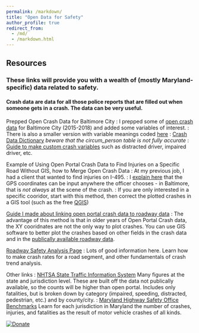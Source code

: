 ```yaml
---
permalink: /markdown/
title: "Open Data for Safety"
author_profile: true
redirect_from: 
  - /md/
  - /markdown.html
---
```

## Resources 

### These links will provide you with a wealth of (mostly Maryland-specific) data related to safety.
#### Crash data are data for all those police reports that are filled out when someone gets in a crash. The data can be very useful.

Prepped Open Crash Data for Baltimore City
:   I prepped some of [open crash data](https://drive.google.com/file/d/1cuNCBIzq7yR3J6R_taZti_EPfQNUGXb5/view?usp=sharing) for Baltimore City (2015-2018) and added some variables of interest. 
:   There is also a smaller version with variable meanings coded [here](https://drive.google.com/file/d/18pvz3Ax62l-Lq2-L9kg6pyYmmShWmKB_/view?usp=sharing)
:   [Crash Data Dictionary](https://opendata.maryland.gov/download/7xpx-5fte/application%2Fvnd.ms-excel) _beware that the circum_person table is not fully accurate_
:   [Guide to make custom crash variables](https://docs.google.com/document/d/1xPGsFjn665qHBwsYTYPGGF_R69Xu6wWwKNkjHnQfjFA/edit?usp=sharing) such as distracted driver, impaired driver, etc.

Example of Using Open Portal Crash Data to Find Injuries on a Specific Road Without GIS, how to Merge Open Crash Data
:   At my previous job, I had a client that wanted to find injuries on I-495. 
:   I [explain here](https://docs.google.com/document/d/1CE2IBrPvPK2txDBRobUe9P1w8ZlypKkZfHvGl95N4mE/edit?usp=sharing) that the GPS coordinates can be input anywhere the officer chooses - in Baltimore, that is _not always_ at the scene of the crash. 
:   If you are only interested in a specific cooridor, start with this method, then correct the plotted crashes in a GIS tool (such as the free [QGIS](https://www.qgis.org/en/site/index.html))

[Guide I made about linking open portal crash data to roadway data](https://docs.google.com/document/d/1STHvhHh65PwbGeCNNunYOYO58hIwqjxNPzAXXWqgJEc/edit?usp=sharing)
:   The advantage of this method is that in older years of Open Portal Crash data, the XY cooridnates are not the only way to plot crashes. You can use GIS software to better plot the crashes based on other fields in the crash data and in the [publically available roadway data](https://data.imap.maryland.gov/datasets/7d88159091854e55a3e6f237fcd45c1a_0). 

[Roadway Safety Analysis Page](https://safety.fhwa.dot.gov/local_rural/training/fhwasa1210/s3.cfm)
:   Lots of good information here. Learn how to make crash rates for a road segment, and other fundamentals of crash trend analysis. 

Other links
:   [NHTSA State Traffic Information System](https://cdan.nhtsa.gov/stsi.htm) Many figures at the state and jurisdiction level. These are built off the data not publically available, so the counts will be higher than open portal. Includes only fatalities, but is broken down by category (impaired, speeding, distracted, pedestrian, etc.) and by county/city.
:   [Maryland Highway Safety Office Benchmarks](http://www.mva.maryland.gov/safety/mhso/benchmark-reports.htm) Learn for each jurisdiction in Maryland the number of crashes, injuries, and fatalities as the result of motor vehicle crashes of all kinds.


[![Donate](https://img.shields.io/badge/Donate-PayPal-green.svg)](https://www.paypal.com/cgi-bin/webscr?cmd=_s-xclick&hosted_button_id=JNTCNMTCW7PZY)
